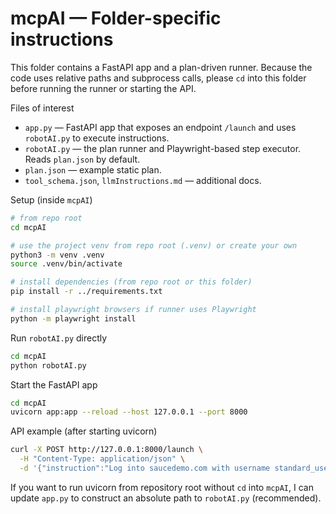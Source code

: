 # mcpAI — Folder-specific instructions

This folder contains a FastAPI app and a plan-driven runner. Because the code uses relative paths and subprocess calls, please `cd` into this folder before running the runner or starting the API.

Files of interest
- `app.py` — FastAPI app that exposes an endpoint `/launch` and uses `robotAI.py` to execute instructions.
- `robotAI.py` — the plan runner and Playwright-based step executor. Reads `plan.json` by default.
- `plan.json` — example static plan.
- `tool_schema.json`, `llmInstructions.md` — additional docs.

Setup (inside `mcpAI`)

```bash
# from repo root
cd mcpAI

# use the project venv from repo root (.venv) or create your own
python3 -m venv .venv
source .venv/bin/activate

# install dependencies (from repo root or this folder)
pip install -r ../requirements.txt

# install playwright browsers if runner uses Playwright
python -m playwright install
```

Run `robotAI.py` directly

```bash
cd mcpAI
python robotAI.py
```

Start the FastAPI app

```bash
cd mcpAI
uvicorn app:app --reload --host 127.0.0.1 --port 8000
```

API example (after starting uvicorn)

```bash
curl -X POST http://127.0.0.1:8000/launch \
  -H "Content-Type: application/json" \
  -d '{"instruction":"Log into saucedemo.com with username standard_user and password secret_sauce and extract the Backpack name and price","headless":true,"slow_mo":0}'
```

If you want to run uvicorn from repository root without `cd` into `mcpAI`, I can update `app.py` to construct an absolute path to `robotAI.py` (recommended).
